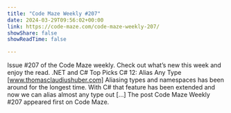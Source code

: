 ```yaml
---
title: "Code Maze Weekly #207"
date: 2024-03-29T09:56:02+00:00
link: https://code-maze.com/code-maze-weekly-207/
showShare: false
showReadTime: false

---
```

Issue #207 of the Code Maze weekly. Check out what’s new this week and enjoy the read. .NET and C# Top Picks C# 12: Alias Any Type [www.thomasclaudiushuber.com] Aliasing types and namespaces has been around for the longest time. With C# that feature has been extended and now we can alias almost any type out […]
The post Code Maze Weekly #207 appeared first on Code Maze.